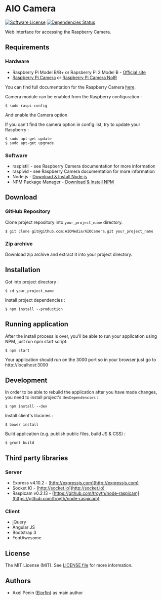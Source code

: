 # AIO Camera

[![Software License](https://img.shields.io/badge/license-MIT-brightgreen.svg?style=flat-square)](LICENSE)
[![Dependencies Status](https://img.shields.io/david/AIOMedia/AIOCamera.svg?style=flat-square)](https://david-dm.org/AIOMedia/AIOCamera)

Web interface for accessing the Raspberry Camera.

## Requirements

### Hardware
* Raspberry Pi Model B/B+ or Rapsberry Pi 2 Model B - [Official site](https://www.raspberrypi.org/)
* [Raspberry Pi Camera](https://www.raspberrypi.org/products/camera-module/) or [Raspberry Pi Camera NoIR](https://www.raspberrypi.org/products/pi-noir-camera/)

You can find full documentation for the Raspberry Camera [here](http://elinux.org/Rpi_Camera_Module).

Camera module can be enabled from the Raspberry configuration :

```
$ sudo raspi-config
```

And enable the Camera option.

If you can't find the camera option in config list, try to update your Raspberry :

```
$ sudo apt-get update
$ sudo apt-get upgrade
```

### Software
* raspistill - see Raspberry Camera documentation for more information
* raspivid - see Raspberry Camera documentation for more information
* Node.js - [Download & Install Node.js](http://www.nodejs.org/download/)
* NPM Package Manager - [Download & Install NPM](https://www.npmjs.org/doc/README.html)

## Download

### GitHub Repository

Clone project repository into `your_project_name` directory.

```
$ git clone git@github.com:AIOMedia/AIOCamera.git your_project_name
```

### Zip archive

Download zip archive and extract it into your project directory.

## Installation

Got into project directory :

```
$ cd your_project_name
```

Install project dependencies :

```
$ npm install --production
```

## Running application

After the install process is over, you'll be able to run your application using NPM, just run npm start script:

```
$ npm start
```

Your application should run on the 3000 port so in your browser just go to http://localhost:3000

## Development

In order to be able to rebuild the application after you have made changes, you need to install project's `devDependencies` :

```
$ npm install --dev
```

Install client's libraries :

```
$ bower install
```

Build application (e.g. publish public files, build JS & CSS) :

```
$ grunt build
```

## Third party libraries

### Server
* Express v4.10.2 - [http://expressjs.com](http://expressjs.com)
* Socket IO - [http://socket.io](http://socket.io)
* Raspicam v0.2.13 - [https://github.com/troyth/node-raspicam](https://github.com/troyth/node-raspicam)

### Client
* jQuery
* Angular JS
* Bootstrap 3
* FontAwesome

## License

The MIT License (MIT).
See [LICENSE file](LICENSE) for more information.

## Authors

* Axel Penin ([Elorfin](https://github.com/Elorfin)) as main author
